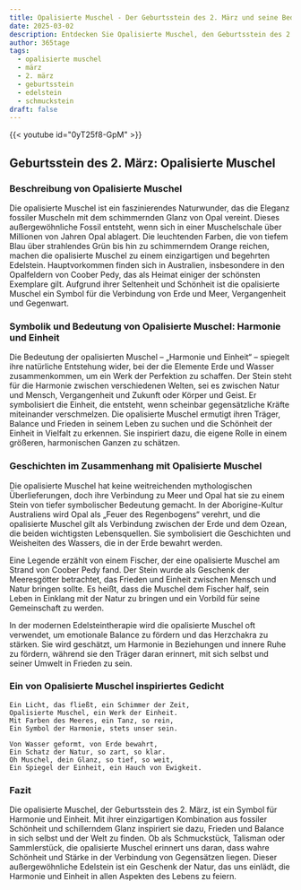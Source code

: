 ```yaml
---
title: Opalisierte Muschel - Der Geburtsstein des 2. März und seine Bedeutung
date: 2025-03-02
description: Entdecken Sie Opalisierte Muschel, den Geburtsstein des 2. März, der Harmonie und Einheit symbolisiert. Seine Symbolik und Geschichte werden Sie inspirieren.
author: 365tage
tags:
  - opalisierte muschel
  - märz
  - 2. märz
  - geburtsstein
  - edelstein
  - schmuckstein
draft: false
---
```


{{< youtube id="0yT25f8-GpM" >}}


## Geburtsstein des 2. März: Opalisierte Muschel

### Beschreibung von Opalisierte Muschel

Die opalisierte Muschel ist ein faszinierendes Naturwunder, das die Eleganz fossiler Muscheln mit dem schimmernden Glanz von Opal vereint. Dieses außergewöhnliche Fossil entsteht, wenn sich in einer Muschelschale über Millionen von Jahren Opal ablagert. Die leuchtenden Farben, die von tiefem Blau über strahlendes Grün bis hin zu schimmerndem Orange reichen, machen die opalisierte Muschel zu einem einzigartigen und begehrten Edelstein. Hauptvorkommen finden sich in Australien, insbesondere in den Opalfeldern von Coober Pedy, das als Heimat einiger der schönsten Exemplare gilt. Aufgrund ihrer Seltenheit und Schönheit ist die opalisierte Muschel ein Symbol für die Verbindung von Erde und Meer, Vergangenheit und Gegenwart.

### Symbolik und Bedeutung von Opalisierte Muschel: Harmonie und Einheit

Die Bedeutung der opalisierten Muschel – „Harmonie und Einheit“ – spiegelt ihre natürliche Entstehung wider, bei der die Elemente Erde und Wasser zusammenkommen, um ein Werk der Perfektion zu schaffen. Der Stein steht für die Harmonie zwischen verschiedenen Welten, sei es zwischen Natur und Mensch, Vergangenheit und Zukunft oder Körper und Geist. Er symbolisiert die Einheit, die entsteht, wenn scheinbar gegensätzliche Kräfte miteinander verschmelzen. Die opalisierte Muschel ermutigt ihren Träger, Balance und Frieden in seinem Leben zu suchen und die Schönheit der Einheit in Vielfalt zu erkennen. Sie inspiriert dazu, die eigene Rolle in einem größeren, harmonischen Ganzen zu schätzen.

### Geschichten im Zusammenhang mit Opalisierte Muschel

Die opalisierte Muschel hat keine weitreichenden mythologischen Überlieferungen, doch ihre Verbindung zu Meer und Opal hat sie zu einem Stein von tiefer symbolischer Bedeutung gemacht. In der Aborigine-Kultur Australiens wird Opal als „Feuer des Regenbogens“ verehrt, und die opalisierte Muschel gilt als Verbindung zwischen der Erde und dem Ozean, die beiden wichtigsten Lebensquellen. Sie symbolisiert die Geschichten und Weisheiten des Wassers, die in der Erde bewahrt werden.

Eine Legende erzählt von einem Fischer, der eine opalisierte Muschel am Strand von Coober Pedy fand. Der Stein wurde als Geschenk der Meeresgötter betrachtet, das Frieden und Einheit zwischen Mensch und Natur bringen sollte. Es heißt, dass die Muschel dem Fischer half, sein Leben in Einklang mit der Natur zu bringen und ein Vorbild für seine Gemeinschaft zu werden.

In der modernen Edelsteintherapie wird die opalisierte Muschel oft verwendet, um emotionale Balance zu fördern und das Herzchakra zu stärken. Sie wird geschätzt, um Harmonie in Beziehungen und innere Ruhe zu fördern, während sie den Träger daran erinnert, mit sich selbst und seiner Umwelt in Frieden zu sein.

### Ein von Opalisierte Muschel inspiriertes Gedicht

```
Ein Licht, das fließt, ein Schimmer der Zeit,  
Opalisierte Muschel, ein Werk der Einheit.  
Mit Farben des Meeres, ein Tanz, so rein,  
Ein Symbol der Harmonie, stets unser sein.  

Von Wasser geformt, von Erde bewahrt,  
Ein Schatz der Natur, so zart, so klar.  
Oh Muschel, dein Glanz, so tief, so weit,  
Ein Spiegel der Einheit, ein Hauch von Ewigkeit.  
```

### Fazit

Die opalisierte Muschel, der Geburtsstein des 2. März, ist ein Symbol für Harmonie und Einheit. Mit ihrer einzigartigen Kombination aus fossiler Schönheit und schillerndem Glanz inspiriert sie dazu, Frieden und Balance in sich selbst und der Welt zu finden. Ob als Schmuckstück, Talisman oder Sammlerstück, die opalisierte Muschel erinnert uns daran, dass wahre Schönheit und Stärke in der Verbindung von Gegensätzen liegen. Dieser außergewöhnliche Edelstein ist ein Geschenk der Natur, das uns einlädt, die Harmonie und Einheit in allen Aspekten des Lebens zu feiern.